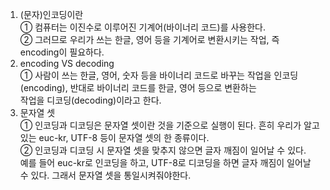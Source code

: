 1. (문자)인코딩이란  
   ① 컴퓨터는 이진수로 이루어진 기계어(바이너리 코드)를 사용한다.   
   ② 그러므로 우리가 쓰는 한글, 영어 등을 기계어로 변환시키는 작업, 즉 encoding이 필요하다. 
2. encoding VS decoding  
   ① 사람이 쓰는 한글, 영어, 숫자 등을 바이너리 코드로 바꾸는 작업을 인코딩(encoding), 반대로 바이너리 코드를 한글, 영어 등으로 변환하는  
      작업을 디코딩(decoding)이라고 한다.  
3. 문자열 셋  
   ① 인코딩과 디코딩은 문자열 셋이란 것을 기준으로 실행이 된다. 흔히 우리가 알고 있는 euc-kr, UTF-8 등이 문자열 셋의 한 종류이다.   
   ② 인코딩과 디코딩 시 문자열 셋을 맞추지 않으면 글자 깨짐이 일어날 수 있다.  
      예를 들어 euc-kr로 인코딩을 하고, UTF-8로 디코딩을 하면 글자 깨짐이 일어날 수 있다. 그래서 문자열 셋을 통일시켜줘야한다.